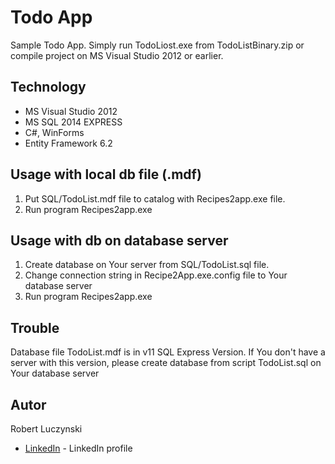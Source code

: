 # Todo App
Sample Todo App. Simply run TodoLiost.exe from TodoListBinary.zip or compile project on MS Visual Studio 2012 or earlier.

## Technology
* MS Visual Studio 2012
* MS SQL 2014 EXPRESS
* C#, WinForms
* Entity Framework 6.2

## Usage with local db file (.mdf)
1. Put SQL/TodoList.mdf file to catalog with Recipes2app.exe file.
2. Run program Recipes2app.exe

## Usage with db on database server
1. Create database on Your server from SQL/TodoList.sql file.
2. Change connection string in Recipe2App.exe.config file to Your database server
3. Run program Recipes2app.exe

## Trouble
Database file TodoList.mdf is in v11 SQL Express Version. If You don't have a server with this version, please create database from script TodoList.sql on Your database server

## Autor
Robert Luczynski
* [LinkedIn](https://www.linkedin.com/in/robertluczynski/) - LinkedIn profile
